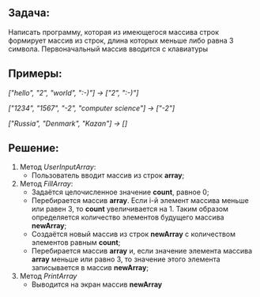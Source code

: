 ## Задача:
 Написать программу, которая из имеющегося массива строк формирует массив из строк, длина которых меньше либо равна 3 символа. Первоначальный массив вводится с клавиатуры

 ## Примеры:
 *["hello", "2", "world", ":-)"] -> ["2", ":-)"]*

 *["1234", "1567", "-2", "computer science"] -> ["-2"]*

 *["Russia", "Denmark", "Kazan"] -> []*

 ## Решение:
 1. Метод *UserInputArray*:
    * Пользователь вводит массив из строк **array**;
 2. Метод *FillArray*:
    * Задаётся целочисленное значение **count**, равное 0;
    * Перебирается массив **array**. Если i-й элемент массива меньше или равен 3, то **count** увеличивается на 1. Таким образом определяется количество элементов будущего массива **newArray**;
    * Создаётся новый массив из строк **newArray** с количеством элементов равным **count**;
    * Перебирается массив **array** и, если значение элемента массива **array** меньше или равно 3, то значение этого элемента записывается в массив **newArray**;
 3. Метод *PrintArray*
    * Выводится на экран массив **newArray**